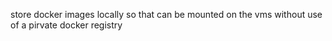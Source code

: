store docker images locally so that can be mounted on the vms without use of a pirvate docker registry
